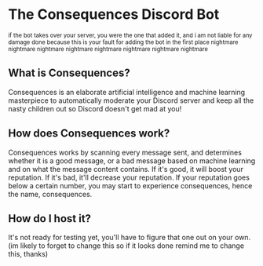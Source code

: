 # The Consequences Discord Bot
<small>if the bot takes over your server, you were the one that added it, and i am not liable for any damage done because this is your fault for adding the bot in the first place nightmare nightmare nightmare nightmare nightmare nightmare nightmare nightmare</small>

## What is Consequences?
Consequences is an elaborate artificial intelligence and machine learning masterpiece to automatically moderate your Discord server and keep all the nasty children out so Discord doesn't get mad at you!

## How does Consequences work?
Consequences works by scanning every message sent, and determines whether it is a good message, or a bad message based on machine learning and on what the message content contains. If it's good, it will boost your reputation. If it's bad, it'll decrease your reputation. If your reputation goes below a certain number, you may start to experience consequences, hence the name, consequences.

## How do I host it?
It's not ready for testing yet, you'll have to figure that one out on your own. (im likely to forget to change this so if it looks done remind me to change this, thanks)
